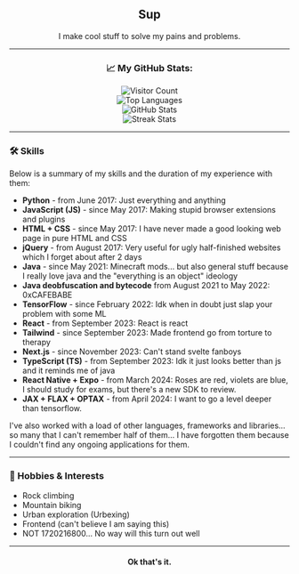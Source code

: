 <h2 align="center">Sup</h2>
<p align="center">I make cool stuff to solve my pains and problems.</p>

---

<h3 align="center">📈 My GitHub Stats:</h3>

<p align="center">
  <img src="https://komarev.com/ghpvc/?username=Kopamed&color=0CCCCC" alt="Visitor Count">
  <br>
  <img src="https://github-readme-stats.vercel.app/api/top-langs/?username=Kopamed&layout=compact&theme=radical" alt="Top Languages">
  <br>
  <img src="https://github-readme-stats.vercel.app/api?username=Kopamed&show_icons=true&theme=radical" alt="GitHub Stats">
  <br>
  <img src="https://github-readme-streak-stats.herokuapp.com/?user=Kopamed" alt="Streak Stats">
</p>

---

### 🛠️ Skills
Below is a summary of my skills and the duration of my experience with them:

- **Python** - from June 2017: Just everything and anything
- **JavaScript (JS)** - since May 2017: Making stupid browser extensions and plugins
- **HTML + CSS** - since May 2017: I have never made a good looking web page in pure HTML and CSS
- **jQuery** - from August 2017: Very useful for ugly half-finished websites which I forget about after 2 days
- **Java** - since May 2021: Minecraft mods... but also general stuff because I really love java and the "everything is an object" ideology
- **Java deobfuscation and bytecode** from August 2021 to May 2022: 0xCAFEBABE
- **TensorFlow** - since February 2022: Idk when in doubt just slap your problem with some ML
- **React** - from September 2023: React is react
- **Tailwind** - since September 2023: Made frontend go from torture to therapy
- **Next.js** - since November 2023: Can't stand svelte fanboys
- **TypeScript (TS)** - from September 2023: Idk it just looks better than js and it reminds me of java
- **React Native + Expo** - from March 2024: Roses are red, violets are blue, I should study for exams, but there's a new SDK to review.
- **JAX + FLAX + OPTAX** - from April 2024: I want to go a level deeper than tensorflow.

I've also worked with a load of other languages, frameworks and libraries... so many that I can't remember half of them... I have forgotten them because I couldn't find any ongoing applications for them.

---

### 🌱 Hobbies & Interests
- Rock climbing
- Mountain biking
- Urban exploration (Urbexing)
- Frontend (can't believe I am saying this)
- NOT 1720216800... No way will this turn out well
---

<h4 align="center">Ok that's it.</h4>
